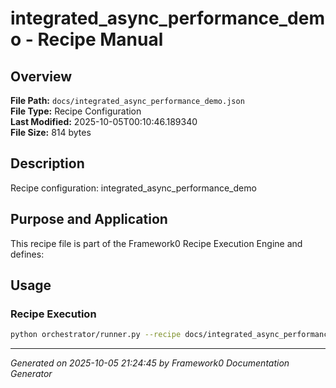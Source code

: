 # integrated_async_performance_demo - Recipe Manual

## Overview
**File Path:** `docs/integrated_async_performance_demo.json`  
**File Type:** Recipe Configuration  
**Last Modified:** 2025-10-05T00:10:46.189340  
**File Size:** 814 bytes  

## Description
Recipe configuration: integrated_async_performance_demo

## Purpose and Application
This recipe file is part of the Framework0 Recipe Execution Engine and defines:

## Usage

### Recipe Execution
```bash
python orchestrator/runner.py --recipe docs/integrated_async_performance_demo.json
```


---
*Generated on 2025-10-05 21:24:45 by Framework0 Documentation Generator*
